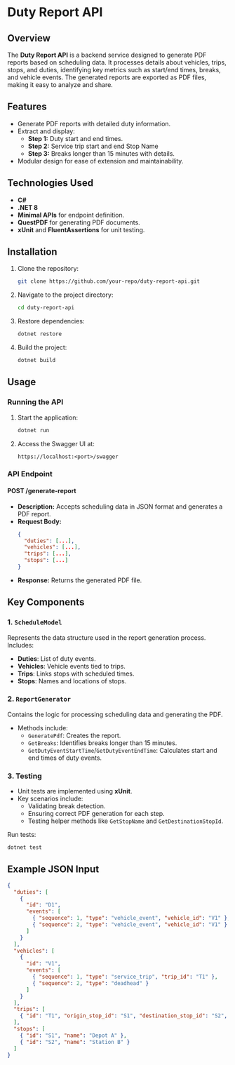 # Duty Report API

## Overview
The **Duty Report API** is a backend service designed to generate PDF reports based on scheduling data. It processes details about vehicles, trips, stops, and duties, identifying key metrics such as start/end times, breaks, and vehicle events. The generated reports are exported as PDF files, making it easy to analyze and share.

## Features
- Generate PDF reports with detailed duty information.
- Extract and display:
    - **Step 1:** Duty start and end times.
    - **Step 2:** Service trip start and end Stop Name 
    - **Step 3:** Breaks longer than 15 minutes with details.
- Modular design for ease of extension and maintainability.

## Technologies Used
- **C#**
- **.NET 8**
- **Minimal APIs** for endpoint definition.
- **QuestPDF** for generating PDF documents.
- **xUnit** and **FluentAssertions** for unit testing.

## Installation
1. Clone the repository:
   ```bash
   git clone https://github.com/your-repo/duty-report-api.git
   ```
2. Navigate to the project directory:
   ```bash
   cd duty-report-api
   ```
3. Restore dependencies:
   ```bash
   dotnet restore
   ```
4. Build the project:
   ```bash
   dotnet build
   ```

## Usage
### Running the API
1. Start the application:
   ```bash
   dotnet run
   ```
2. Access the Swagger UI at:
   ```
   https://localhost:<port>/swagger
   ```

### API Endpoint
#### **POST /generate-report**
- **Description:** Accepts scheduling data in JSON format and generates a PDF report.
- **Request Body:**
  ```json
  {
    "duties": [...],
    "vehicles": [...],
    "trips": [...],
    "stops": [...]
  }
  ```
- **Response:** Returns the generated PDF file.

## Key Components
### 1. `ScheduleModel`
Represents the data structure used in the report generation process. Includes:
- **Duties**: List of duty events.
- **Vehicles**: Vehicle events tied to trips.
- **Trips**: Links stops with scheduled times.
- **Stops**: Names and locations of stops.

### 2. `ReportGenerator`
Contains the logic for processing scheduling data and generating the PDF.
- Methods include:
    - `GeneratePdf`: Creates the report.
    - `GetBreaks`: Identifies breaks longer than 15 minutes.
    - `GetDutyEventStartTime`/`GetDutyEventEndTime`: Calculates start and end times of duty events.

### 3. Testing
- Unit tests are implemented using **xUnit**.
- Key scenarios include:
    - Validating break detection.
    - Ensuring correct PDF generation for each step.
    - Testing helper methods like `GetStopName` and `GetDestinationStopId`.

Run tests:
```bash
dotnet test
```

## Example JSON Input
```json
{
  "duties": [
    {
      "id": "D1",
      "events": [
        { "sequence": 1, "type": "vehicle_event", "vehicle_id": "V1" },
        { "sequence": 2, "type": "vehicle_event", "vehicle_id": "V1" }
      ]
    }
  ],
  "vehicles": [
    {
      "id": "V1",
      "events": [
        { "sequence": 1, "type": "service_trip", "trip_id": "T1" },
        { "sequence": 2, "type": "deadhead" }
      ]
    }
  ],
  "trips": [
    { "id": "T1", "origin_stop_id": "S1", "destination_stop_id": "S2", "arrival_time": "0.08:00", "departure_time": "0.08:15" }
  ],
  "stops": [
    { "id": "S1", "name": "Depot A" },
    { "id": "S2", "name": "Station B" }
  ]
}
```
